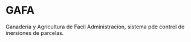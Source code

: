 # GAFA
Ganaderia y Agricultura de Facil Administracion, sistema pde control de inersiones de parcelas.
